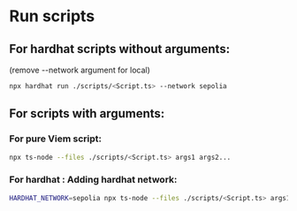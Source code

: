 # Run scripts

## For hardhat scripts without arguments:

(remove --network argument for local)

```bash
npx hardhat run ./scripts/<Script.ts> --network sepolia
```

## For scripts with arguments:

### For pure Viem script:

```bash
npx ts-node --files ./scripts/<Script.ts> args1 args2...
```

### For hardhat : Adding hardhat network:

```bash
HARDHAT_NETWORK=sepolia npx ts-node --files ./scripts/<Script.ts> args1 args2...
```
